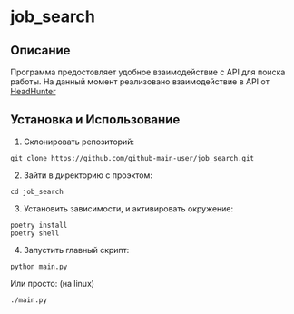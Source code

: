# job_search

## Описание

Программа предостовляет удобное взаимодействие с API для поиска работы.
На данный момент реализовано взаимодействие в API от [HeadHunter](https://dev.hh.ru/)

## Установка и Использование

1. Склонировать репозиторий:

```shell
git clone https://github.com/github-main-user/job_search.git
```

2. Зайти в директорию с проэктом:

```shell
cd job_search
```

3. Установить зависимости, и активировать окружение:

```shell
poetry install
poetry shell
```

4. Запустить главный скрипт:

```shell
python main.py
```

Или просто: (на linux)

```shell
./main.py
```
